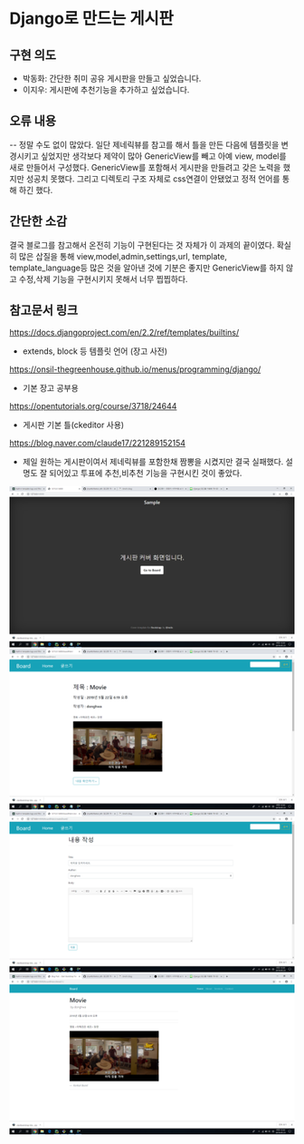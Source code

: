 <h1>Django로 만드는 게시판</h1>
<h2>구현 의도</h2>

- 박동화: 간단한 취미 공유 게시판을 만들고 싶었습니다.
- 이지우: 게시판에 추천기능을 추가하고 싶었습니다.

<h2>오류 내용</h2>

-- 정말 수도 없이 많았다. 일단 제네릭뷰를 참고를 해서 틀을 만든 다음에 템플릿을 변경시키고 싶었지만 생각보다 제약이 많아 GenericView를 빼고 아예 view, model를 새로 만들어서 구성했다. GenericView를 포함해서 게시판을 만들려고 갖은 노력을 했지만 성공치 못했다. 그리고 디렉토리 구조 자체로 css연결이 안됐었고 정적 언어를 통해 하긴 했다. 

<h2>간단한 소감</h2>

결국 블로그를 참고해서 온전히 기능이 구현된다는 것 자체가 이 과제의 끝이였다. 확실히 많은 삽질을 통해 view,model,admin,settings,url, template, template_language등 많은 것을 알아낸 것에 기분은 좋지만 GenericView를 하지 않고 수정,삭제 기능을 구현시키지 못해서 너무 찝찝하다. 

<h2>참고문서 링크</h2>

https://docs.djangoproject.com/en/2.2/ref/templates/builtins/
- extends, block 등 템플릿 언어 (장고 사전)

https://onsil-thegreenhouse.github.io/menus/programming/django/
- 기본 장고 공부용

https://opentutorials.org/course/3718/24644
- 게시판 기본 틀(ckeditor 사용)


https://blog.naver.com/claude17/221289152154
- 제일 원하는 게시판이여서 제네릭뷰를 포함한채 짬뽕을 시켰지만 결국 실패했다. 설명도 잘 되어있고 투표에 추천,비추천 기능을 구현시킨 것이 좋았다. 

![](1.png)
![](2.png)
![](3.png)
![](4.png)


